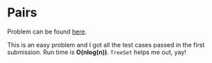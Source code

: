 Pairs
=====

Problem can be found [here](https://www.interviewstreet.com/challenges/dashboard/#problem/4e14b83d5fd12).

This is an easy problem and I got all the test cases passed in the first submission. Run time is **O(nlog(n))**.
`TreeSet` helps me out, yay!
